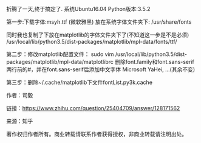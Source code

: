 折腾了一天,终于搞定了.
系统Ubuntu16.04
Python版本:3.5.2

第一步:下载字体:msyh.ttf (微软雅黑)
放在系统字体文件夹下:
/usr/share/fonts

同时我也复制了下放在matplotlib的字体文件夹下了(不知道这一步是不是必须)
/usr/local/lib/python3.5/dist-packages/matplotlib/mpl-data/fonts/ttf/

第二步：修改matplotlib配置文件：
sudo vim /usr/local/lib/python3.5/dist-packages/matplotlib/mpl-data/matplotlibrc
删除font.family和font.sans-serif两行前的#，并在font.sans-serif后添加中文字体
Microsoft YaHei, ...(其余不变)

第三步：删除~/.cache/matplotlib下文件fontList.py3k.cache

作者：司毅

链接：https://www.zhihu.com/question/25404709/answer/128171562

来源：知乎

著作权归作者所有。商业转载请联系作者获得授权，非商业转载请注明出处。